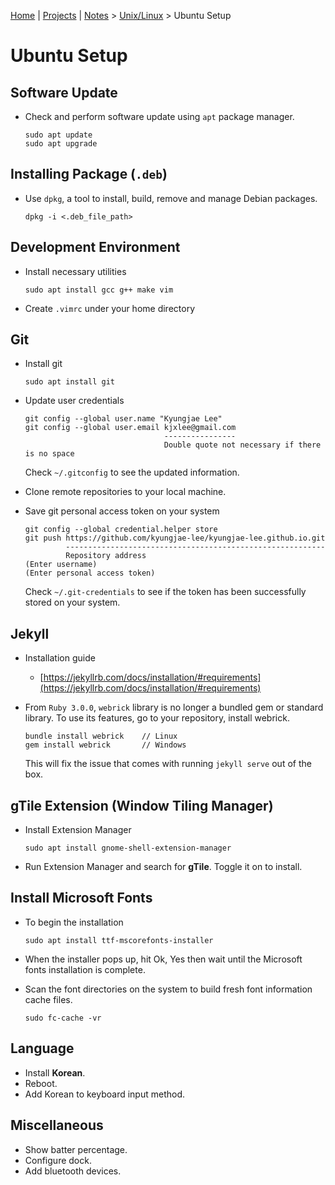 [Home](../../) | [Projects](../../projects) | [Notes](../) > <a href="./">Unix/Linux</a> > Ubuntu Setup

# Ubuntu Setup



## Software Update

* Check and perform software update using `apt` package manager.

  ```plain
  sudo apt update
  sudo apt upgrade
  ```




## Installing Package (`.deb`)

* Use `dpkg`, a tool to install, build, remove and manage Debian packages.

  ```plain
  dpkg -i <.deb_file_path>
  ```




## Development Environment

* Install necessary utilities

  ```plain
  sudo apt install gcc g++ make vim 
  ```

* Create `.vimrc` under your home directory




## Git

* Install git

  ```plain
  sudo apt install git
  ```

* Update user credentials

  ```plain
  git config --global user.name "Kyungjae Lee"
  git config --global user.email kjxlee@gmail.com
                                 ----------------
                                 Double quote not necessary if there is no space
  ```

  Check `~/.gitconfig` to see the updated information.

* Clone remote repositories to your local machine.

* Save git personal access token on your system

  ```plain
  git config --global credential.helper store
  git push https://github.com/kyungjae-lee/kyungjae-lee.github.io.git
           ----------------------------------------------------------
           Repository address
  (Enter username)
  (Enter personal access token)
  ```

  Check `~/.git-credentials` to see if the token has been successfully stored on your system.



## Jekyll

* Installation guide

  - [https://jekyllrb.com/docs/installation/#requirements](https://jekyllrb.com/docs/installation/#requirements)

* From `Ruby 3.0.0`, `webrick` library is no longer a bundled gem or standard library. 
  To use its features, go to your repository, install webrick.

  ```plain
  bundle install webrick    // Linux
  gem install webrick       // Windows
  ```

  This will fix the issue that comes with running `jekyll serve` out of the box.




## gTile Extension (Window Tiling Manager)

* Install Extension Manager

  ```plain
  sudo apt install gnome-shell-extension-manager
  ```

* Run Extension Manager and search for **gTile**. Toggle it on to install.




## Install Microsoft Fonts

* To begin the installation

  ```plain
  sudo apt install ttf-mscorefonts-installer
  ```

* When the installer pops up, hit Ok, Yes then wait until the Microsoft fonts installation
  is complete.

* Scan the font directories on the system to build fresh font information cache files.

  ```plain
  sudo fc-cache -vr
  ```




## Language

* Install **Korean**.
* Reboot.
* Add Korean to keyboard input method.




## Miscellaneous

* Show batter percentage.
* Configure dock.
* Add bluetooth devices.

